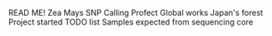 READ ME!
Zea Mays SNP Calling Profect
Global works
Japan's forest
Project started 
TODO list
Samples expected from sequencing core
